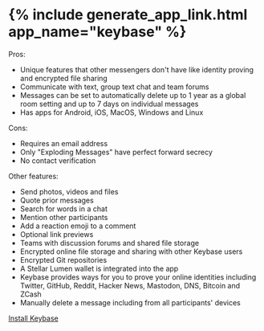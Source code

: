 <tr>
<td style="vertical-align:top"><h1>{% include generate_app_link.html app_name="keybase" %}</h1></td>
<td>
  Pros:
  <ul>
  <li>Unique features that other messengers don't have like identity proving and encrypted file sharing</li>
  <li>Communicate with text, group text chat and team forums</li>
  <li>Messages can be set to automatically delete up to 1 year as a global room setting and up to 7 days on individual messages</li>
  <li>Has apps for Android, iOS, MacOS, Windows and Linux</li>
  </ul>
  Cons:
  <ul>
  <li>Requires an email address</li>
  <li>Only &quot;Exploding Messages&quot; have perfect forward secrecy</li>
  <li>No contact verification</li>
  </ul>
  Other features:
  <ul>
  <li>Send photos, videos and files</li>
  <li>Quote prior messages</li>
  <li>Search for words in a chat</li>
  <li>Mention other participants</li>
  <li>Add a reaction emoji to a comment</li>
  <li>Optional link previews</li>
  <li>Teams with discussion forums and shared file storage</li>
  <li>Encrypted online file storage and sharing with other Keybase users</li>
  <li>Encrypted Git repositories</li>
  <li>A Stellar Lumen wallet is integrated into the app</li>
  <li>Keybase provides ways for you to prove your online identities including Twitter, GitHub, Reddit, Hacker News, Mastodon, DNS, Bitcoin and ZCash</li>
  <li>Manually delete a message including from all participants' devices</li>
  </ul>
  <a href="/install_keybase.html" {{ site.class_button_internal }}>Install Keybase</a><br>
  <br>
</td>
</tr>
